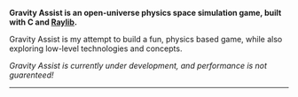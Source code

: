 **Gravity Assist is an open-universe physics space simulation game, built with C and [Raylib](https://github.com/raysan5/raylib).**

Gravity Assist is my attempt to build a fun, physics based game, while also exploring low-level technologies and concepts.

*Gravity Assist is currently under development, and performance is not guarenteed!*

---